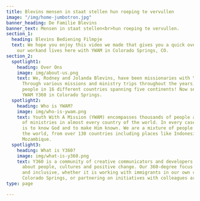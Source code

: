 ```yaml
---
title: Blevins mensen in staat stellen hun roeping te vervullen
image: "/img/home-jumbotron.jpg"
banner_heading: De Familie Blevins
banner_text: Mensen in staat stellen<br>hun roeping te vervullen.
section_1:
  heading: Blevins Bediening Filmpje
  text: We hope you enjoy this video we made that gives you a quick overview<br>of
    our workand lives here with YWAM in Colorado Springs, CO.
section_2:
  spotlight1:
    heading: Over Ons
    image: img/about-us.png
    text: We, Rodney and Jolanda Blevins, have been missionaries with YWAM since 1997.
      Through various missions and ministry trips throughout the years, we have impacted
      people in 16 different countries spanning five continents! Now serving with
      YWAM Y360 in Colorado Springs.
  spotlight2:
    heading: Who is YWAM?
    image: img/who-is-ywam.png
    text: Youth With A Mission (YWAM) encompasses thousands of people and hundreds
      of ministries in almost every country of the world. In every case, our passion
      is to know God and to make Him known. We are a mixture of people from all over
      the world, from over 130 countries including places like Indonesia, Nepal and
      Mozambique.
  spotlight3:
    heading: What is Y360?
    image: img/what-is-y360.png
    text: Y360 is a community of creative communicators and developers passionate
      about people, cultures and positive change. Our 360-degree focus is broad, holistic
      and inclusive, whether it is working with immigrants in our own community of
      Colorado Springs, or partnering on initiatives with colleagues around the world.
type: page

---
```

